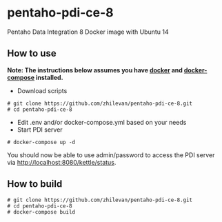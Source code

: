 # pentaho-pdi-ce-8
Pentaho Data Integration 8 Docker image with Ubuntu 14

## How to use
**Note: The instructions below assumes you have [docker](https://docs.docker.com/engine/installation/) and [docker-compose](https://docs.docker.com/compose/install/) installed.**
- Download scripts
```
# git clone https://github.com/zhilevan/pentaho-pdi-ce-8.git
# cd pentaho-pdi-ce-8
```
- Edit .env and/or docker-compose.yml based on your needs
- Start PDI server
```
# docker-compose up -d
```
You should now be able to use admin/password to access the PDI server via [http://localhost:8080/kettle/status](http://localhost:8080/kettle/status).

## How to build
```
# git clone https://github.com/zhilevan/pentaho-pdi-ce-8.git
# cd pentaho-pdi-ce-8
# docker-compose build
```

